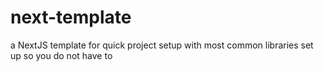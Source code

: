 # next-template
a NextJS template for quick project setup with most common libraries set up so you do not have to
